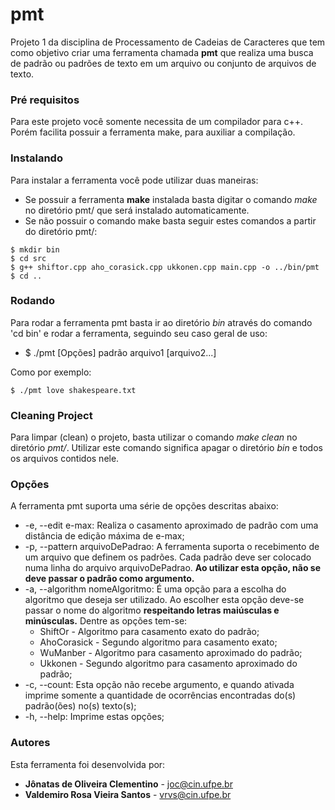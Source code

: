 # pmt

Projeto 1 da disciplina de Processamento de Cadeias de Caracteres que tem como objetivo criar uma ferramenta chamada **pmt** que realiza uma busca de padrão ou padrões de texto em um arquivo ou conjunto de arquivos de texto.

### Pré requisitos

Para este projeto você somente necessita de um compilador para c++. Porém facilita possuir a ferramenta make, para auxiliar a compilação.

### Instalando

Para instalar a ferramenta você pode utilizar duas maneiras:
* Se possuir a ferramenta **make** instalada basta digitar o comando *make* no diretório pmt/ que será instalado automaticamente.
* Se não possuir o comando make basta seguir estes comandos a partir do diretório pmt/:
```
$ mkdir bin
$ cd src
$ g++ shiftor.cpp aho_corasick.cpp ukkonen.cpp main.cpp -o ../bin/pmt
$ cd ..
```

### Rodando

Para rodar a ferramenta pmt basta ir ao diretório *bin* através do comando 'cd bin' e rodar a ferramenta, seguindo seu caso geral de uso:
- $ ./pmt [Opções] padrão arquivo1 [arquivo2...]

Como por exemplo:
```
$ ./pmt love shakespeare.txt
```

### Cleaning Project

Para limpar (clean) o projeto, basta utilizar o comando *make clean* no diretório *pmt/*. Utilizar este comando significa apagar o diretório *bin* e todos os arquivos contidos nele. 

### Opções

A ferramenta pmt suporta uma série de opções descritas abaixo:

* -e, --edit e-max: Realiza o casamento aproximado de padrão com uma distância de edição máxima de e-max;
* -p, --pattern arquivoDePadrao: A ferramenta suporta o recebimento de um arquivo que definem os padrões. Cada padrão deve ser colocado numa linha do arquivo arquivoDePadrao. **Ao utilizar esta opção, não se deve passar o padrão como argumento.**
* -a, --algorithm nomeAlgoritmo: É uma opção para a escolha do algoritmo que deseja ser utilizado. Ao escolher esta opção deve-se passar o nome do algoritmo **respeitando letras maiúsculas e minúsculas.** Dentre as opções tem-se:
    - ShiftOr - Algoritmo para casamento exato do padrão;
    - AhoCorasick - Segundo algoritmo para casamento exato;
    - WuManber - Algoritmo para casamento aproximado do padrão;
    - Ukkonen - Segundo algoritmo para casamento aproximado do padrão;
* -c, --count: Esta opção não recebe argumento, e quando ativada imprime somente a quantidade de ocorrências encontradas do(s) padrão(ões) no(s) texto(s);
* -h, --help: Imprime estas opções; 


### Autores

Esta ferramenta foi desenvolvida por:
* **Jônatas de Oliveira Clementino** - joc@cin.ufpe.br
* **Valdemiro Rosa Vieira Santos** - vrvs@cin.ufpe.br
